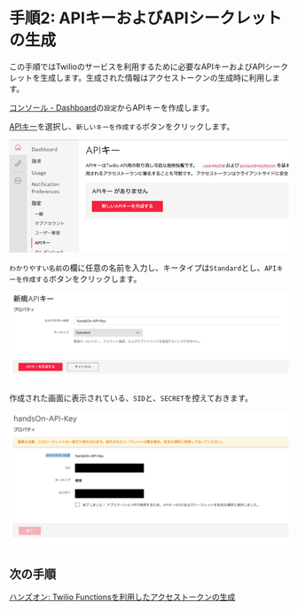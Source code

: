 #  手順2: APIキーおよびAPIシークレットの生成

この手順ではTwilioのサービスを利用するために必要なAPIキーおよびAPIシークレットを生成します。生成された情報はアクセストークンの生成時に利用します。

[コンソール - Dashboard](https://jp.twilio.com/console/project/settings)の`設定`からAPIキーを作成します。

[APIキー](https://jp.twilio.com/console/project/api-keys)を選択し、`新しいキーを作成する`ボタンをクリックします。

![コンソール - APIキーの作成](../assets/01-Console-Api-Key.png)

`わかりやすい名前`の欄に任意の名前を入力し、キータイプは`Standard`とし、`APIキーを作成する`ボタンをクリックします。

![APIキー作成画面](../assets/01-Console-Api-Key-Create.png)



作成された画面に表示されている、`SID`と、`SECRET`を控えておきます。

![APIキー作成後の画面](../assets/01-Console-Api-Key-Create-Secret.png)

## 次の手順

[ハンズオン: Twilio Functionsを利用したアクセストークンの生成](../02-Generate-Access-Token/00-Overview.md)